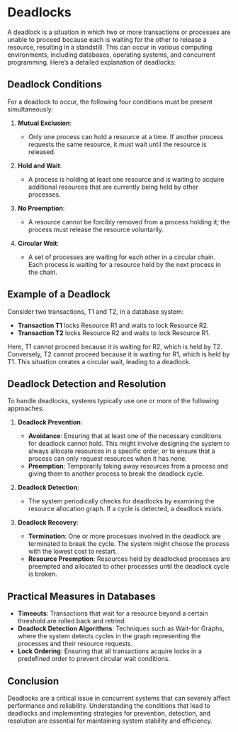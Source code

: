 # Deadlocks

A deadlock is a situation in which two or more transactions or processes are unable to proceed because each is waiting for the other to release a resource, resulting in a standstill. This can occur in various computing environments, including databases, operating systems, and concurrent programming. Here’s a detailed explanation of deadlocks:

## Deadlock Conditions

For a deadlock to occur, the following four conditions must be present simultaneously:

1. **Mutual Exclusion**:
   - Only one process can hold a resource at a time. If another process requests the same resource, it must wait until the resource is released.

2. **Hold and Wait**:
   - A process is holding at least one resource and is waiting to acquire additional resources that are currently being held by other processes.

3. **No Preemption**:
   - A resource cannot be forcibly removed from a process holding it; the process must release the resource voluntarily.

4. **Circular Wait**:
   - A set of processes are waiting for each other in a circular chain. Each process is waiting for a resource held by the next process in the chain.

## Example of a Deadlock

Consider two transactions, T1 and T2, in a database system:

- **Transaction T1** locks Resource R1 and waits to lock Resource R2.
- **Transaction T2** locks Resource R2 and waits to lock Resource R1.

Here, T1 cannot proceed because it is waiting for R2, which is held by T2. Conversely, T2 cannot proceed because it is waiting for R1, which is held by T1. This situation creates a circular wait, leading to a deadlock.

## Deadlock Detection and Resolution

To handle deadlocks, systems typically use one or more of the following approaches:

1. **Deadlock Prevention**:
   - **Avoidance**: Ensuring that at least one of the necessary conditions for deadlock cannot hold. This might involve designing the system to always allocate resources in a specific order, or to ensure that a process can only request resources when it has none.
   - **Preemption**: Temporarily taking away resources from a process and giving them to another process to break the deadlock cycle.

2. **Deadlock Detection**:
   - The system periodically checks for deadlocks by examining the resource allocation graph. If a cycle is detected, a deadlock exists.

3. **Deadlock Recovery**:
   - **Termination**: One or more processes involved in the deadlock are terminated to break the cycle. The system might choose the process with the lowest cost to restart.
   - **Resource Preemption**: Resources held by deadlocked processes are preempted and allocated to other processes until the deadlock cycle is broken.

## Practical Measures in Databases

- **Timeouts**: Transactions that wait for a resource beyond a certain threshold are rolled back and retried.
- **Deadlock Detection Algorithms**: Techniques such as Wait-for Graphs, where the system detects cycles in the graph representing the processes and their resource requests.
- **Lock Ordering**: Ensuring that all transactions acquire locks in a predefined order to prevent circular wait conditions.

## Conclusion

Deadlocks are a critical issue in concurrent systems that can severely affect performance and reliability. Understanding the conditions that lead to deadlocks and implementing strategies for prevention, detection, and resolution are essential for maintaining system stability and efficiency.